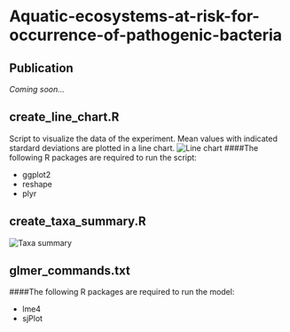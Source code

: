 # Aquatic-ecosystems-at-risk-for-occurrence-of-pathogenic-bacteria

## Publication
<i>Coming soon...</i>

## create_line_chart.R
Script to visualize the data of the experiment. Mean values with indicated stardard deviations are plotted in a line chart. 
![Line chart](https://github.com/moahammarstrom/Aquatic-ecosystems-at-risk-for-occurrence-of-pathogenic-bacteria/blob/master/data/line_chart.png)
####The following R packages are required to run the script:
* ggplot2
* reshape
* plyr


## create_taxa_summary.R

![Taxa summary](https://github.com/moahammarstrom/Aquatic-ecosystems-at-risk-for-occurrence-of-pathogenic-bacteria/blob/master/data/taxa_summary.png)

## glmer_commands.txt

####The following R packages are required to run the model:
* lme4
* sjPlot

